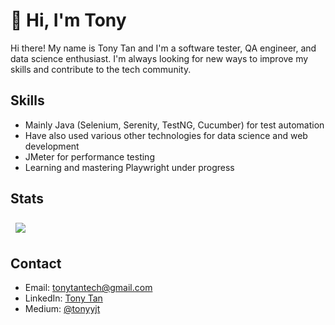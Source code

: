 # 👋 Hi, I'm Tony

Hi there! My name is Tony Tan and I'm a software tester, QA engineer, and data science enthusiast. I'm always looking for new ways to improve my skills and contribute to the tech community.

## Skills

-   Mainly Java (Selenium, Serenity, TestNG, Cucumber) for test automation
-   Have also used various other technologies for data science and web development
-   JMeter for performance testing
-   Learning and mastering Playwright under progress


## Stats
<a href="https://github.com/tonytandata">
  <img align="center" style="margin:0.5rem" src="https://github-readme-stats.vercel.app/api/top-langs/?username=tonytandata&hide=html,css&title_color=ffffff&text_color=c9cacc&icon_color=4AB197&bg_color=1A2B34" />
</a>



## Contact

-   Email: [tonytantech\@gmail.com](mailto:tonytantech@gmail.com)
-   LinkedIn: [Tony Tan](https://www.linkedin.com/in/tony-tan/)
-   Medium: [\@tonyyjt](https://medium.com/@tonyyjt)

<!---
tonytandata/tonytandata is a ✨ special ✨ repository because its `README.md` (this file) appears on your GitHub profile.
You can click the Preview link to take a look at your changes.
--->
